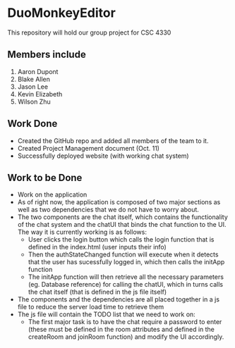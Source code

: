 DuoMonkeyEditor
===============
This repository will hold our group project for CSC 4330

Members include
---------------
1. Aaron Dupont
2. Blake Allen
3. Jason Lee
4. Kevin Elizabeth
5. Wilson Zhu


Work Done
---------
* Created the GitHub repo and added all members of the team to it.
* Created Project Management document (Oct. 11)
* Successfully deployed website (with working chat system)

Work to be Done
---------------
* Work on the application
 * As of right now, the application is composed of two major sections as well as two dependencies that we do not have to worry about.
 * The two components are the chat itself, which contains the functionality of the chat system and the chatUI that binds the chat function to the UI. The way it is currently working is as follows:
   * User clicks the login button which calls the login function that is defined in the index.html (user inputs their info)
   * Then the authStateChanged function will execute when it detects that the user has sucessfully logged in, which then calls the initApp function
   * The initApp function will then retrieve all the necessary parameters (eg. Database reference) for calling the chatUI, which in turns calls the chat itself (that is defined in the js file itself)
 * The components and the dependencies are all placed together in a js file to reduce the server load time to retrieve them
 * The js file will contain the TODO list that we need to work on:
   * The first major task is to have the chat require a password to enter (these must be defined in the room attributes and defined in the createRoom and joinRoom function) and modify the UI accordingly.
